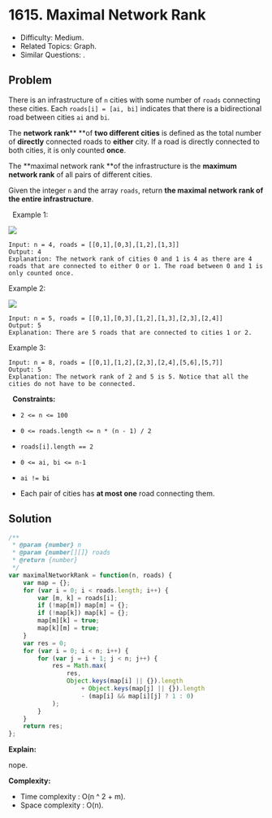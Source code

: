 # 1615. Maximal Network Rank

- Difficulty: Medium.
- Related Topics: Graph.
- Similar Questions: .

## Problem

There is an infrastructure of `n` cities with some number of `roads` connecting these cities. Each `roads[i] = [ai, bi]` indicates that there is a bidirectional road between cities `ai` and `bi`.

The **network rank**** **of **two different cities** is defined as the total number of **directly** connected roads to **either** city. If a road is directly connected to both cities, it is only counted **once**.

The **maximal network rank **of the infrastructure is the **maximum network rank** of all pairs of different cities.

Given the integer `n` and the array `roads`, return **the **maximal network rank** of the entire infrastructure**.

 
Example 1:


![](https://assets.leetcode.com/uploads/2020/09/21/ex1.png)


```
Input: n = 4, roads = [[0,1],[0,3],[1,2],[1,3]]
Output: 4
Explanation: The network rank of cities 0 and 1 is 4 as there are 4 roads that are connected to either 0 or 1. The road between 0 and 1 is only counted once.
```

Example 2:


![](https://assets.leetcode.com/uploads/2020/09/21/ex2.png)


```
Input: n = 5, roads = [[0,1],[0,3],[1,2],[1,3],[2,3],[2,4]]
Output: 5
Explanation: There are 5 roads that are connected to cities 1 or 2.
```

Example 3:

```
Input: n = 8, roads = [[0,1],[1,2],[2,3],[2,4],[5,6],[5,7]]
Output: 5
Explanation: The network rank of 2 and 5 is 5. Notice that all the cities do not have to be connected.
```

 
**Constraints:**


	
- `2 <= n <= 100`
	
- `0 <= roads.length <= n * (n - 1) / 2`
	
- `roads[i].length == 2`
	
- `0 <= ai, bi <= n-1`
	
- `ai != bi`
	
- Each pair of cities has **at most one** road connecting them.



## Solution

```javascript
/**
 * @param {number} n
 * @param {number[][]} roads
 * @return {number}
 */
var maximalNetworkRank = function(n, roads) {
    var map = {};
    for (var i = 0; i < roads.length; i++) {
        var [m, k] = roads[i];
        if (!map[m]) map[m] = {};
        if (!map[k]) map[k] = {};
        map[m][k] = true;
        map[k][m] = true;
    }
    var res = 0;
    for (var i = 0; i < n; i++) {
        for (var j = i + 1; j < n; j++) {
            res = Math.max(
                res,
                Object.keys(map[i] || {}).length
                    + Object.keys(map[j] || {}).length
                    - (map[i] && map[i][j] ? 1 : 0)
            );
        }
    }
    return res;
};
```

**Explain:**

nope.

**Complexity:**

* Time complexity : O(n ^ 2 + m).
* Space complexity : O(n).
